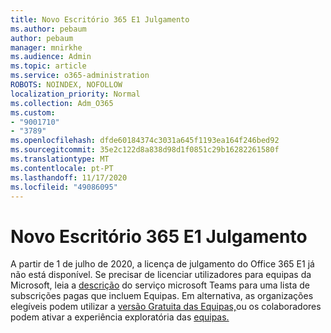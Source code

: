 ```yaml
---
title: Novo Escritório 365 E1 Julgamento
ms.author: pebaum
author: pebaum
manager: mnirkhe
ms.audience: Admin
ms.topic: article
ms.service: o365-administration
ROBOTS: NOINDEX, NOFOLLOW
localization_priority: Normal
ms.collection: Adm_O365
ms.custom:
- "9001710"
- "3789"
ms.openlocfilehash: dfde60184374c3031a645f1193ea164f246bed92
ms.sourcegitcommit: 35e2c122d8a838d98d1f0851c29b16282261580f
ms.translationtype: MT
ms.contentlocale: pt-PT
ms.lasthandoff: 11/17/2020
ms.locfileid: "49086095"
---
```

# <a name="new-office-365-e1-trial"></a>Novo Escritório 365 E1 Julgamento

A partir de 1 de julho de 2020, a licença de julgamento do Office 365 E1 já não está disponível. Se precisar de licenciar utilizadores para equipas da Microsoft, leia a [descrição](https://docs.microsoft.com/office365/servicedescriptions/teams-service-description) do serviço microsoft Teams para uma lista de subscrições pagas que incluem Equipas. Em alternativa, as organizações elegíveis podem utilizar a [versão Gratuita das Equipas,](https://support.office.com/article/Welcome-to-Microsoft-Teams-free-6d79a648-6913-4696-9237-ed13de64ae3c)ou os colaboradores podem ativar a experiência exploratória das [equipas.](https://docs.microsoft.com/MicrosoftTeams/teams-exploratory)
